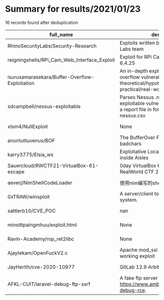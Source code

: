 
# Summary for results/2021/01/23
    
16 records found after deduplication

| full_name | description | html_url | matched_list | matched_count | pushed_at | size | stargazers_count | language | forks_count |
|------------------------------------------------|-----------------------------------------------------------------------------------------------------------------------------------------------------|-------------------------------------------------------------------|----------------|-----------------|---------------------------|--------|--------------------|------------|---------------|
| RhinoSecurityLabs/Security-Research | Exploits written by the Rhino Security Labs team | https://github.com/RhinoSecurityLabs/Security-Research | ['exploit'] | 1 | 2021-01-23 09:39:18+00:00 | 3639 | 866 | Python | 266 |
| reigningshells/RPi_Cam_Web_Interface_Exploit | Exploit for RPi Cam Web Interface <= 6.4.25 | https://github.com/reigningshells/RPi_Cam_Web_Interface_Exploit | ['exploit'] | 1 | 2021-01-23 14:57:46+00:00 | 6 | 7 | Python | 2 |
| isurusamarasekara/Buffer-Overflow-Exploitation | An in-depth explanation on how buffer overflow vulnerability work covering a theoretical/hypothetical approach and practical/real-world approaches. | https://github.com/isurusamarasekara/Buffer-Overflow-Exploitation | ['exploit'] | 1 | 2021-01-23 18:48:34+00:00 | 10967 | 0 | Python | 0 |
| sdcampbell/nessus-exploitable | Parses Nessus .nessus files for exploitable vulnerabilities and outputs a report file in format MM-DD-YYYY-nessus.csv | https://github.com/sdcampbell/nessus-exploitable | ['exploit'] | 1 | 2021-01-23 23:48:10+00:00 | 19 | 7 | Ruby | 1 |
| xIsm4/NullExploit | None | https://github.com/xIsm4/NullExploit | ['exploit'] | 1 | 2021-01-23 16:25:01+00:00 | 1322 | 0 | | 0 |
| anontuttuvenus/BOF | The BufferOver Flow exploit script and badchars | https://github.com/anontuttuvenus/BOF | ['exploit'] | 1 | 2021-01-23 10:09:27+00:00 | 4 | 6 | Python | 1 |
| karry3775/Elsia_ws | Exploitative Location using Structure inside Aisles | https://github.com/karry3775/Elsia_ws | ['exploit'] | 1 | 2021-01-23 15:22:12+00:00 | 1101 | 0 | Python | 0 |
| Sauercloud/RWCTF21-VirtualBox-61-escape | 0day VirtualBox 6.1.2 Escape for RealWorld CTF 2020/2021 | https://github.com/Sauercloud/RWCTF21-VirtualBox-61-escape | ['0day'] | 1 | 2021-01-23 01:25:22+00:00 | 1001 | 105 | C | 17 |
| aeverj/NimShellCodeLoader | 使用nim编写的shellcode加载器 | https://github.com/aeverj/NimShellCodeLoader | ['shellcode'] | 1 | 2021-01-23 14:49:46+00:00 | 165 | 181 | C | 33 |
| 0xTRAW/winsploit | A server/client tool to exploit windows system. | https://github.com/0xTRAW/winsploit | ['exploit'] | 1 | 2021-01-23 20:47:09+00:00 | 34 | 6 | Python | 5 |
| sattlerb10/CVE_POC | nan | https://github.com/sattlerb10/CVE_POC | ['cve poc'] | 1 | 2021-01-23 11:12:00+00:00 | 0 | 0 | Batchfile | 0 |
| minsittpaingmhuu/exploit.html | None | https://github.com/minsittpaingmhuu/exploit.html | ['exploit'] | 1 | 2021-01-23 11:47:30+00:00 | 0 | 0 | HTML | 0 |
| Ravin-Academy/rop_ret2libc | None | https://github.com/Ravin-Academy/rop_ret2libc | ['exploit'] | 1 | 2021-01-23 16:00:15+00:00 | 189 | 0 | C | 0 |
| Ajaytekam/OpenFuckV2.c | Apache mod_ssl 2.8.x OpenFuckV2.c working exploit | https://github.com/Ajaytekam/OpenFuckV2.c | ['exploit'] | 1 | 2021-01-23 18:20:56+00:00 | 9 | 1 | C | 0 |
| JayHerlth/cve-2020-10977 | GitLab 12.9 Arbitrary File Read | https://github.com/JayHerlth/cve-2020-10977 | ['cve-2'] | 1 | 2021-01-23 18:34:04+00:00 | 4 | 0 | Python | 1 |
| AFKL-CUIT/laravel-debug-ftp-ssrf | A fake ftp server for ssrf. Inspired by https://www.ambionics.io/blog/laravel-debug-rce. | https://github.com/AFKL-CUIT/laravel-debug-ftp-ssrf | ['rce'] | 1 | 2021-01-23 18:58:59+00:00 | 4 | 3 | Python | 0 |
